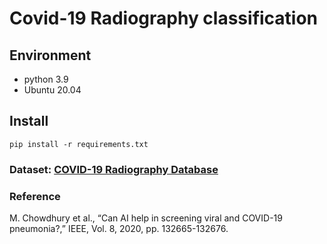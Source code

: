 # Covid-19 Radiography classification

## Environment
- python 3.9
- Ubuntu 20.04

## Install
```
pip install -r requirements.txt
```

### Dataset: [COVID-19 Radiography Database](https://arc.net/l/quote/wrfwnnxf)

### Reference
M. Chowdhury et al., “Can AI help in screening viral and COVID-19 pneumonia?,” IEEE, Vol. 8, 2020, pp. 132665-132676.
